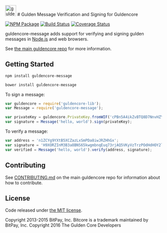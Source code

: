 <img src="http://bitcore.io/css/images/module-message.png" alt="guldencore message" height="35">
# Gulden Message Verification and Signing for Guldencore


[![NPM Package](https://img.shields.io/npm/v/guldencore-message.svg?style=flat-square)](https://www.npmjs.org/package/guldencore-message)
[![Build Status](https://img.shields.io/travis/guldenchain/guldencore-message.svg?branch=master&style=flat-square)](https://travis-ci.org/guldenchain/guldencore-message)
[![Coverage Status](https://img.shields.io/coveralls/guldenchain/guldencore-message.svg?style=flat-square)](https://coveralls.io/r/guldenchain/guldencore-message?branch=master)

guldencore-message adds support for verifying and signing gulden messages in [Node.js](http://nodejs.org/) and web browsers.

See [the main guldencore repo](https://github.com/guldenchain/guldencore) for more information.

## Getting Started

```sh
npm install guldencore-message
```

```sh
bower install guldencore-message
```

To sign a message:

```javascript
var guldencore = require('guldencore-lib');
var Message = require('guldencore-message');

var privateKey = guldencore.PrivateKey.fromWIF('cPBn5A4ikZvBTQ8D7NnvHZYCAxzDZ5Z2TSGW2LkyPiLxqYaJPBW4');
var signature = Message('hello, world').sign(privateKey);
```

To verify a message:

```javascript
var address = 'n1ZCYg9YXtB5XCZazLxSmPDa8iwJRZHhGx';
var signature = 'H9XORZInM3B3a8BNS65kwgmbnqEuq73rjAQ5VKyVzTrzPOdHdHOY2lfoph5auvMgLSr7bh+nEQSG/f2kv9TnsbY=';
var verified = Message('hello, world').verify(address, signature);
```

## Contributing

See [CONTRIBUTING.md](https://github.com/guldenchain/guldencore/blob/master/CONTRIBUTING.md) on the main guldencore repo for information about how to contribute.

## License

Code released under [the MIT license](https://github.com/guldenchain/guldencore/blob/master/LICENSE).

Copyright 2013-2015 BitPay, Inc. Bitcore is a trademark maintained by BitPay, Inc.
Copyright 2016 The Gulden Core Developers

